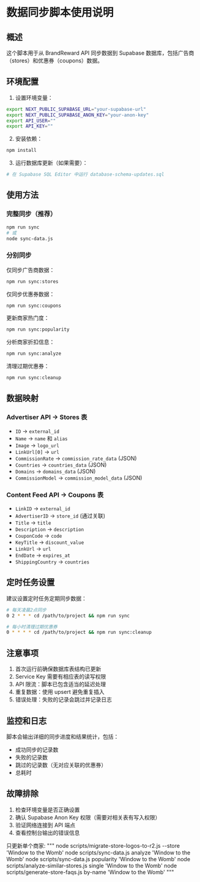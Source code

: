 # 数据同步脚本使用说明

## 概述

这个脚本用于从 BrandReward API 同步数据到 Supabase 数据库，包括广告商（stores）和优惠券（coupons）数据。

## 环境配置

1. 设置环境变量：
```bash
export NEXT_PUBLIC_SUPABASE_URL="your-supabase-url"
export NEXT_PUBLIC_SUPABASE_ANON_KEY="your-anon-key"
export API_USER=""
export API_KEY=""
```

2. 安装依赖：
```bash
npm install
```

3. 运行数据库更新（如果需要）：
```bash
# 在 Supabase SQL Editor 中运行 database-schema-updates.sql
```

## 使用方法

### 完整同步（推荐）
```bash
npm run sync
# 或
node sync-data.js
```

### 分别同步

仅同步广告商数据：
```bash
npm run sync:stores
```

仅同步优惠券数据：
```bash
npm run sync:coupons
```

更新商家热门度：
```bash
npm run sync:popularity
```

分析商家折扣信息：
```bash
npm run sync:analyze
```

清理过期优惠券：
```bash
npm run sync:cleanup
```

## 数据映射

### Advertiser API → Stores 表
- `ID` → `external_id`
- `Name` → `name` 和 `alias`
- `Image` → `logo_url`
- `LinkUrl[0]` → `url`
- `CommissionRate` → `commission_rate_data` (JSON)
- `Countries` → `countries_data` (JSON)
- `Domains` → `domains_data` (JSON)
- `CommissionModel` → `commission_model_data` (JSON)

### Content Feed API → Coupons 表
- `LinkID` → `external_id`
- `AdvertiserID` → `store_id` (通过关联)
- `Title` → `title`
- `Description` → `description`
- `CouponCode` → `code`
- `KeyTitle` → `discount_value`
- `LinkUrl` → `url`
- `EndDate` → `expires_at`
- `ShippingCountry` → `countries`

## 定时任务设置

建议设置定时任务定期同步数据：

```bash
# 每天凌晨2点同步
0 2 * * * cd /path/to/project && npm run sync

# 每小时清理过期优惠券
0 * * * * cd /path/to/project && npm run sync:cleanup
```

## 注意事项

1. 首次运行前确保数据库表结构已更新
2. Service Key 需要有相应表的读写权限
3. API 限流：脚本已包含适当的延迟处理
4. 重复数据：使用 upsert 避免重复插入
5. 错误处理：失败的记录会跳过并记录日志

## 监控和日志

脚本会输出详细的同步进度和结果统计，包括：
- 成功同步的记录数
- 失败的记录数
- 跳过的记录数（无对应关联的优惠券）
- 总耗时

## 故障排除

1. 检查环境变量是否正确设置
2. 确认 Supabase Anon Key 权限（需要对相关表有写入权限）
3. 验证网络连接到 API 端点
4. 查看控制台输出的错误信息

只更新单个商家:
"""
node scripts/migrate-store-logos-to-r2.js --store 'Window to the Womb'
node scripts/sync-data.js analyze 'Window to the Womb'
node scripts/sync-data.js popularity 'Window to the Womb'
node scripts/analyze-similar-stores.js single 'Window to the Womb'
node scripts/generate-store-faqs.js by-name 'Window to the Womb'
"""